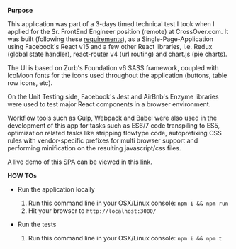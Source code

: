 **Purpose**

This application was part of a 3-days timed technical test I took when I applied for the Sr. FrontEnd Engineer position (remote) at CrossOver.com. It was built (following these [requirements](https://docs.google.com/file/d/0Bz8pV-tN2iDObHItZldCN3NDcEpDazNnVUdkZlFpWjJHaWln/edit)), as a Single-Page-Application using Facebook's React v15 and a few other React libraries, i.e. Redux (global state handler), react-router v4 (url routing) and chart.js (pie charts).

The UI is based on Zurb's Foundation v6 SASS framework, coupled with IcoMoon fonts for the icons used throughout the application (buttons, table row icons, etc).

On the Unit Testing side, Facebook's Jest and AirBnb's Enzyme libraries were used to test major React components in a browser environment.

Workflow tools such as Gulp, Webpack and Babel were also used in the development of this app for tasks such as ES6/7 code transpiling to ES5, optimization related tasks like stripping flowtype code, autoprefixing CSS rules with vendor-specific prefixes for multi browser support and performing minification on the resulting javascript/css files.

A live demo of this SPA can be viewed in this [link](http://dzv3.s3-website-us-east-1.amazonaws.com/sfe-crossover-test/).


**HOW TOs**
  
  - Run the application locally
    1. Run this command line in your OSX/Linux console: `npm i && npm run`
    2. Hit your browser to `http://localhost:3000/`

  - Run the tests
    1. Run this command line in your OSX/Linux console: `npm i && npm t`
